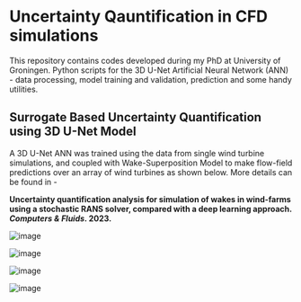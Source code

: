 # Uncertainty Qauntification in CFD simulations

This repository contains codes developed during my PhD at University of Groningen. Python scripts for the 3D U-Net Artificial Neural Network (ANN) - data processing, model training and validation, prediction and some handy utilities. 

## Surrogate Based Uncertainty Quantification using 3D U-Net Model

A 3D U-Net ANN was trained using the data from single wind turbine simulations, and coupled with Wake-Superposition Model to make flow-field predictions over an array of wind turbines as shown below. More details can be found in - 

**Uncertainty quantification analysis for simulation of wakes in wind-farms using a stochastic RANS solver, compared with a deep learning approach. _Computers & Fluids_. 2023.**

![image](https://github.com/jigarparekh279/parallelwindfarms_3D_UNet/assets/40745770/07712143-e761-4082-b323-d0839abb3ebb)

![image](https://github.com/jigarparekh279/parallelwindfarms_3D_UNet/assets/40745770/e49d8ac5-7986-4d10-9cb9-f52f6ed09328)

![image](https://github.com/jigarparekh279/parallelwindfarms_3D_UNet/assets/40745770/ad45822f-caba-4c50-89ef-91e07f3a356e)

![image](https://github.com/jigarparekh279/parallelwindfarms_3D_UNet/assets/40745770/63e18ccf-9ffd-4240-a582-e4edbb8b18b0)
